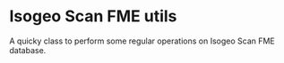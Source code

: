 # Isogeo Scan FME utils

A quicky class to perform some regular operations on Isogeo Scan FME database.
